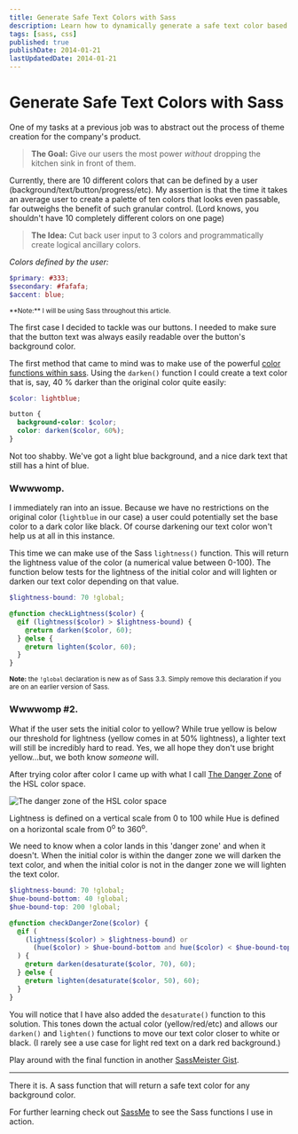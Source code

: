 ```yaml
---
title: Generate Safe Text Colors with Sass
description: Learn how to dynamically generate a safe text color based on the background color with Sass.
tags: [sass, css]
published: true
publishDate: 2014-01-21
lastUpdatedDate: 2014-01-21
---
```


# Generate Safe Text Colors with Sass

One of my tasks at a previous job was to abstract out the process of theme creation for the company's product.

> **The Goal:** Give our users the most power _without_ dropping the kitchen sink in front of them.

Currently, there are 10 different colors that can be defined by a user (background/text/button/progress/etc). My
assertion is that the time it takes an average user to create a palette of ten colors that looks even passable, far
outweighs the benefit of such granular control. (Lord knows, you shouldn't have 10 completely different colors on one page)

> **The Idea:** Cut back user input to 3 colors and programmatically create logical ancillary colors.

_Colors defined by the user:_

```scss
$primary: #333;
$secondary: #fafafa;
$accent: blue;
```

<small>
**Note:** I will be using Sass throughout this article.
</small>

The first case I decided to tackle was our buttons. I needed to make sure that the button text was always easily
readable over the button's background color.

The first method that came to mind was to make use of the powerful [color functions within sass][colorfunctions].
Using the `darken()` function I could create a text color that is, say, 40 % darker than the original color quite easily:

```scss
$color: lightblue;

button {
  background-color: $color;
  color: darken($color, 60%);
}
```

Not too shabby. We've got a light blue background, and a nice dark text that still has a hint of blue.

### Wwwwomp.

I immediately ran into an issue. Because we have no restrictions on the original color (`lightblue` in our case) a
user could potentially set the base color to a dark color like black. Of course darkening our text color won't help
us at all in this instance.

This time we can make use of the Sass `lightness()` function. This will return the lightness value of the color (a
numerical value between 0-100). The function below tests for the lightness of the initial color and will lighten or
darken our text color depending on that value.

```scss
$lightness-bound: 70 !global;

@function checkLightness($color) {
  @if (lightness($color) > $lightness-bound) {
    @return darken($color, 60);
  } @else {
    @return lighten($color, 60);
  }
}
```

<small>**Note:** the `!global` declaration is new as of Sass 3.3. Simply remove this declaration if you are on an 
earlier version of Sass.</small>

### Wwwwomp #2.

What if the user sets the initial color to yellow? While true yellow is below our threshold for lightness (yellow 
comes in at 50% lightness), a lighter text will still be incredibly hard to read. Yes, we all hope they don't use 
bright yellow...but, we both know _someone_ will.

After trying color after color I came up with what I call [The Danger Zone][dangerzone] of the HSL color space.

![The danger zone of the HSL color space][hsl]

Lightness is defined on a vertical scale from 0 to 100 while Hue is defined on a horizontal scale from 0<sup>o</sup> 
to 360<sup>o</sup>.

We need to know when a color lands in this 'danger zone' and when it doesn't. When the initial color is within the 
danger zone we will darken the text color, and when the initial color is not in the danger zone we will lighten the 
text color.

```scss
$lightness-bound: 70 !global;
$hue-bound-bottom: 40 !global;
$hue-bound-top: 200 !global;

@function checkDangerZone($color) {
  @if (
    (lightness($color) > $lightness-bound) or
      (hue($color) > $hue-bound-bottom and hue($color) < $hue-bound-top)
  ) {
    @return darken(desaturate($color, 70), 60);
  } @else {
    @return lighten(desaturate($color, 50), 60);
  }
}
```

You will notice that I have also added the `desaturate()` function to this solution. This tones down the actual
color (yellow/red/etc) and allows our `darken()` and `lighten()` functions to move our text color closer to white or black. (I rarely see a use case for light red text on a dark red background.)

Play around with the final function in another [SassMeister Gist][finaltry].

---

There it is. A sass function that will return a safe text color for any background color.

For further learning check out [SassMe][sassme] to see the Sass functions I use in action.

[gist]: https://gist.github.com/benjamincharity/8531621.js
[colorfunctions]: https://sass-lang.com/documentation/Sass/Script/Functions.html
[firsttry]: https://sassmeister.com/gist/benjamincharity/8546697
[secondtry]: https://sassmeister.com/gist/benjamincharity/8531621
[finaltry]: https://sassmeister.com/gist/benjamincharity/8548185
[dangerzone]: https://youtu.be/RRU3I_o1vLc
[sassme]: https://sassme.arc90.com/
[hsl]: assets/blog/hsl.jpg

